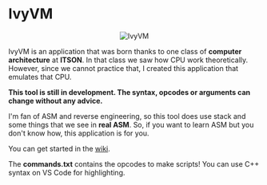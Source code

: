 # IvyVM

<p align="center">
  <img src="https://user-images.githubusercontent.com/520683/65299119-fe1a0580-db22-11e9-95b2-4753c277a6d6.png" alt="IvyVM"/>
</p>

IvyVM is an application that was born thanks to one class of **computer architecture** at **ITSON**. In that class we saw how CPU work theoretically. However, since we cannot practice that, I created this application that emulates that CPU.

**This tool is still in development. The syntax, opcodes or arguments can change without any advice.**

I'm fan of ASM and reverse engineering, so this tool does use stack and some things that we see in **real ASM**. So, if you want to learn ASM but you don't know how, this application is for you.

You can get started in the [wiki](https://github.com/BrayanIribe/IvyVM/wiki/Welcome).

The **commands.txt** contains the opcodes to make scripts! 
You can use C++ syntax on VS Code for highlighting.
